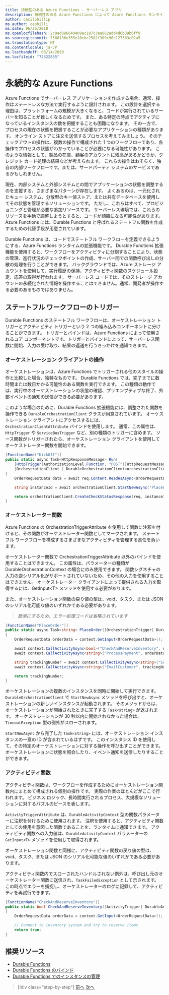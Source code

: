```yaml
---
title: 持続性のある Azure Functions - サーバーレス アプリ
description: 持続性のある Azure Functions によって Azure Functions ランタイムを拡張し、コード内でステートフル ワークフローを有効にすることができます。
author: cecilphillip
ms.author: cephilli
ms.date: 06/26/2018
ms.openlocfilehash: 2c0ad086640409ac187c3aa882add4d6b39b6ff9
ms.sourcegitcommit: 7588136e355e10cbc2582f389c90c127363c02a5
ms.translationtype: HT
ms.contentlocale: ja-JP
ms.lasthandoff: 03/14/2020
ms.locfileid: "72522855"
---
```

# <a name="durable-azure-functions"></a>永続的な Azure Functions

Azure Functions でサーバーレス アプリケーションを作成する場合、通常、操作はステートレスな方法で実行するように設計されます。 この設計を選択する理由は、プラットフォームの規模が大きくなると、コードが実行されているサーバーを知ることが難しくなるためです。 また、ある特定の時点でアクティブになっているインスタンスの数を把握することも困難になります。 その一方で、プロセスの現在の状態を把握することが必要なアプリケーションの種類があります。 オンライン ストアに注文を送信するプロセスを考えてみましょう。 そのチェックアウトの操作は、複数の操作で構成された 1 つのワークフローであり、各操作でプロセスの状態がわかっていることが必要になる可能性があります。 このような情報として、製品の在庫、顧客のアカウントに残高があるかどうか、クレジット カード処理の結果などが考えられます。 これらの操作はおそらく、独自の内部ワークフローです。または、サードパーティ システムのサービスであるかもしれません。

現在、内部システムと外部システムとの間でアプリケーションの状態を調整するのを支援する、さまざまなパターンが存在します。 よくあるのは、一元化されたキュー システム、分散型のキー値ストア、または共有データベースを使用してその状態を管理するソリューションです。 ただし、これらはすべて、プロビジョニングと管理が必要な追加リソースです。 サーバーレス環境では、これらのリソースを手動で調整しようとすると、コードが煩雑になる可能性があります。 Azure Functions には、Durable Functions と呼ばれるステートフル関数を作成するための代替手段が用意されています。

Durable Functions は、コードでステートフル ワークフローを定義できるようにする、Azure Functions ランタイムの拡張機能です。 Durable Functions 拡張機能を使用すると、ワークフローをアクティビティに分割することにより、状態の管理、進行状況のチェックポイントの作成、サーバー間での関数呼び出しの分散の処理を行うことができます。 バックグラウンドでは、Azure ストレージ アカウントを使用して、実行履歴の保持、アクティビティ関数のスケジュール設定、応答の取得が行われます。 サーバーレス コードでは、そのストレージ アカウントの永続化された情報を操作することはできません。通常、開発者が操作する必要のあるものではありません。

## <a name="triggering-a-stateful-workflow"></a>ステートフル ワークフローのトリガー

Durable Functions のステートフル ワークフローは、オーケストレーション トリガーとアクティビティ トリガーという 2 つの組み込みコンポーネントに分けることができます。 トリガーとバインドは、Azure Functions によって使用されるコア コンポーネントです。トリガーとバインドによって、サーバーレス関数に開始、入力の受け取り、結果の返送を行うきっかけを通知できます。

### <a name="working-with-the-orchestration-client"></a>オーケストレーション クライアントの操作

オーケストレーションは、Azure Functions でトリガーされる他のスタイルの操作と比較した場合、独特なものです。 Durable Functions では、完了までに数時間または数日かかる可能性のある関数を実行できます。 この種類の動作では、実行中のオーケストレーションの状態の確認、プリエンプティブな終了、外部イベントの通知の送信ができる必要があります。

このような場合のために、Durable Functions 拡張機能には、調整された関数を操作できる `DurableOrchestrationClient` クラスが用意されています。 オーケストレーション クライアントにアクセスするには、`OrchestrationClientAttribute` バインドを使用します。 通常、この属性は、`HttpTrigger` や `ServiceBusTrigger` など、別の種類のトリガーに含めます。 ソース関数がトリガーされたら、オーケストレーション クライアントを使用してオーケストレーター関数を開始できます。

```csharp
[FunctionName("KickOff")]
public static async Task<HttpResponseMessage> Run(
    [HttpTrigger(AuthorizationLevel.Function, "POST")]HttpRequestMessage req,
    [OrchestrationClient ] DurableOrchestrationClient<orchestrationClient>)
{
    OrderRequestData data = await req.Content.ReadAsAsync<OrderRequestData>();

    string instanceId = await orchestrationClient.StartNewAsync("PlaceOrder", data);

    return orchestrationClient.CreateCheckStatusResponse(req, instanceId);
}
```

### <a name="the-orchestrator-function"></a>オーケストレーター関数

Azure Functions の OrchestrationTriggerAttribute を使用して関数に注釈を付けると、その関数がオーケストレーター関数としてマークされます。 ステートフル ワークフローを構成するさまざまなアクティビティを管理する責任を負います。

オーケストレーター関数で OrchestrationTriggerAttribute 以外のバインドを使用することはできません。 この属性は、パラメーターの種類が DurableOrchestrationContext の場合にのみ使用できます。 関数シグネチャの入力の逆シリアル化がサポートされていないため、その他の入力を使用することはできません。 オーケストレーター クライアントによって提供される入力を取得するには、GetInput\<T\> メソッドを使用する必要があります。

また、オーケストレーション関数の戻り値の型は、void、タスク、または JSON のシリアル化可能な値のいずれかである必要があります。

> *簡潔にするため、エラー処理コードは省略されています*

```csharp
[FunctionName("PlaceOrder")]
public static async Task<string> PlaceOrder([OrchestrationTrigger] DurableOrchestrationContext context)
{
    OrderRequestData orderData = context.GetInput<OrderRequestData>();

    await context.CallActivityAsync<bool>("CheckAndReserveInventory", orderData);
    await context.CallActivityAsync<string>("ProcessPayment", orderData);

    string trackingNumber = await context.CallActivityAsync<string>("ScheduleShipping", orderData);
    await context.CallActivityAsync<string>("EmailCustomer", trackingNumber);

    return trackingNumber;
}
```

オーケストレーションの複数のインスタンスを同時に開始して実行できます。 `DurableOrchestrationClient` で `StartNewAsync` メソッドを呼び出すと、オーケストレーションの新しいインスタンスが起動されます。 そのメソッドからは、オーケストレーションが開始されたときに完了する `Task<string>` が返されます。 オーケストレーションが 30 秒以内に開始されなかった場合は、`TimeoutException` 型の例外がスローされます。

`StartNewAsync` から完了した `Task<string>` には、オーケストレーション インスタンスの一意の ID が含まれているはずです。 このインスタンス ID を使用して、その特定のオーケストレーションに対する操作を呼び出すことができます。 オーケストレーションに状態を照会したり、イベント通知を送信したりすることができます。

### <a name="the-activity-functions"></a>アクティビティ関数

アクティビティ関数は、ワークフローを作成するためにオーケストレーション関数内にまとめて構成される個別の操作です。 実際の作業のほとんどがここで行われます。 ビジネス ロジック、長時間実行されるプロセス、大規模なソリューションに対するパズルのピースを表します。

`ActivityTriggerAttribute` は、`DurableActivityContext` 型の関数パラメーターに注釈を付けるために使用されます。 注釈を使用すると、アクティビティ関数としての使用を意図した関数であることを、ランタイムに通知できます。 アクティビティ関数への入力値は、`DurableActivityContext` パラメーターの `GetInput<T>` メソッドを使用して取得されます。

オーケストレーション関数と同様に、アクティビティ関数の戻り値の型は、void、タスク、または JSON のシリアル化可能な値のいずれかである必要があります。

アクティビティ関数内でスローされたハンドルされない例外は、呼び出し元のオーケストレーター関数に送信され、`TaskFailedException` として示されます。 この時点でエラーを捕捉し、オーケストレーターのログに記録して、アクティビティを再試行できます。

```csharp
[FunctionName("CheckAndReserveInventory")]
public static bool CheckAndReserveInventory([ActivityTrigger] DurableActivityContext context)
{
    OrderRequestData orderData = context.GetInput<OrderRequestData>();

    // Connect to inventory system and try to reserve items
    return true;
}
```

## <a name="recommended-resources"></a>推奨リソース

- [Durable Functions](https://docs.microsoft.com/azure/azure-functions/durable-functions-overview)
- [Durable Functions のバインド](https://docs.microsoft.com/azure/azure-functions/durable-functions-bindings)
- [Durable Functions でのインスタンスの管理](https://docs.microsoft.com/azure/azure-functions/durable-functions-instance-management)

>[!div class="step-by-step"]
>[前へ](event-grid.md)
>[次へ](orchestration-patterns.md)
